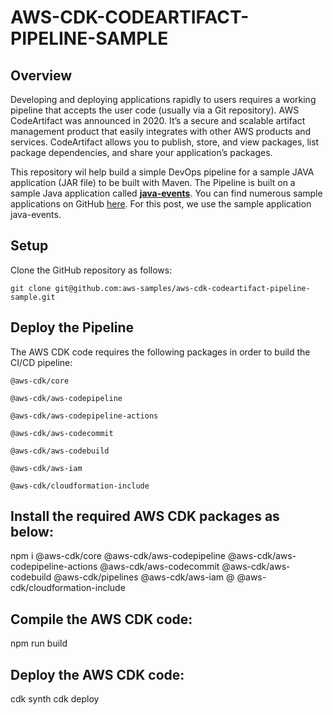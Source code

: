 # AWS-CDK-CODEARTIFACT-PIPELINE-SAMPLE

## Overview

Developing and deploying applications rapidly to users requires a working pipeline that accepts the user code (usually via a Git repository). AWS CodeArtifact was announced in 2020. It’s a secure and scalable artifact management product that easily integrates with other AWS products and services. CodeArtifact allows you to publish, store, and view packages, list package dependencies, and share your application’s packages.

This repository wil help build a simple DevOps pipeline for a sample JAVA application (JAR file) to be built with Maven. The Pipeline is built on a sample Java application called [**java-events**](https://github.com/awsdocs/aws-lambda-developer-guide/tree/main/sample-apps/java-events). You can find numerous sample applications on GitHub [here](https://github.com/awsdocs/aws-lambda-developer-guide/tree/main/sample-apps). For this post, we use the sample application java-events.


## Setup

Clone the GitHub repository as follows:
```
git clone git@github.com:aws-samples/aws-cdk-codeartifact-pipeline-sample.git
```
## Deploy the Pipeline

The AWS CDK code requires the following packages in order to build the CI/CD pipeline:
```
@aws-cdk/core

@aws-cdk/aws-codepipeline

@aws-cdk/aws-codepipeline-actions

@aws-cdk/aws-codecommit

@aws-cdk/aws-codebuild

@aws-cdk/aws-iam

@aws-cdk/cloudformation-include
```
## Install the required AWS CDK packages as below:

npm i @aws-cdk/core @aws-cdk/aws-codepipeline @aws-cdk/aws-codepipeline-actions @aws-cdk/aws-codecommit @aws-cdk/aws-codebuild @aws-cdk/pipelines @aws-cdk/aws-iam @ @aws-cdk/cloudformation-include

## Compile the AWS CDK code:

npm run build

## Deploy the AWS CDK code:

cdk synth
cdk deploy